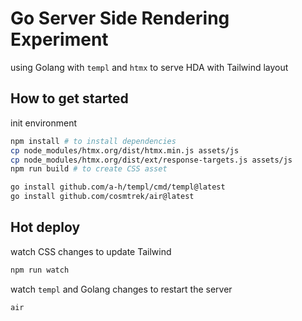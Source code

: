 # Go Server Side Rendering Experiment

using Golang with `templ` and `htmx` to serve HDA with Tailwind layout

## How to get started

init environment

```sh
npm install # to install dependencies
cp node_modules/htmx.org/dist/htmx.min.js assets/js
cp node_modules/htmx.org/dist/ext/response-targets.js assets/js
npm run build # to create CSS asset

go install github.com/a-h/templ/cmd/templ@latest
go install github.com/cosmtrek/air@latest
```

## Hot deploy

watch CSS changes to update Tailwind

```sh
npm run watch
```

watch `templ` and Golang changes to restart the server

```sh
air
```
